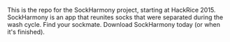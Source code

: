 This is the repo for the SockHarmony project, starting at HackRice 2015. SockHarmony is an app that reunites socks that were separated during the wash cycle. Find your sockmate. Download SockHarmony today (or when it's finished). 
